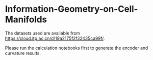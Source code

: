 # Information-Geometry-on-Cell-Manifolds

The datasets used are available from https://cloud.itp.ac.cn/d/19a2175f2f32435ca99f/.

Please run the calculation notebooks first to generate the encoder and curvature results.
